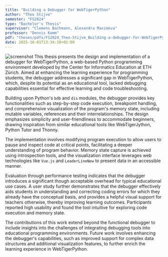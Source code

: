 ```yaml
---
title: "Building a Debugger for WebTigerPython"
author: "Theo Stijve"
semester: "FS2024"
type: "Bachelor's Thesis"
supervisor: "Clemens Bachmann, Alexandra Maximova"
professor: "Dennis Komm"
pdf: "theses/pdfs/FS2024_Theo-Stijve_Building-a-debugger-for-WebTigerPython.pdf"
date: 2025-10-01T13:34:10+02:00
---
```

![screenshot](/theses/screenshots/FS2024_TheoStijve.png)
This thesis presents the design and implementation of a debugger for WebTigerPython, a web-based Python programming environment developed by the Center for Informatics Education at ETH Zürich. Aimed at enhancing the learning experience for programming students, the debugger addresses a significant gap in WebTigerPython, which, despite its potential as an educational tool, lacked debugging capabilities essential for effective learning and code troubleshooting.

Building upon Python's `bdb` and `dis` modules, the debugger provides key functionalities such as step-by-step code execution, breakpoint handling, and comprehensive visualization of the program's memory state, including mutable variables, references and their interrelationships. The design emphasizes simplicity and user-friendliness to accommodate beginners, drawing inspiration from similar educational tools like WebTigerJython, Python Tutor and Thonny.

The implementation involves modifying program execution to allow users to pause and inspect code at critical points, facilitating a deeper understanding of program behavior. Memory state capture is achieved using introspection tools, and the visualization interface leverages web technologies like `Vue.js` and `LeaderLineNew` to present data in an accessible manner.

Evaluation through performance testing indicates that the debugger introduces a significant though acceptable overhead for typical educational use cases. A user study further demonstrates that the debugger effectively aids students in understanding and correcting coding errors for which they already have the conceptual basis, and provides a helpful visual support for teachers otherwise, thereby improving learning outcomes. Participants reported high usability and found the tool intuitive for exploring code execution and memory state.

The contributions of this work extend beyond the functional debugger to include insights into the challenges of integrating debugging tools into educational programming environments. Future work involves enhancing the debugger's capabilities, such as improved support for complex data structures and additional visualization features, to further enrich the learning experience in WebTigerPython.